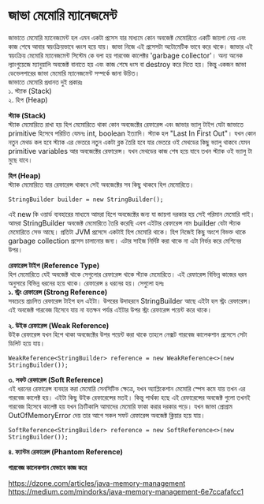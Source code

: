 # জাভা মেমোরি ম্যানেজমেন্ট          
জাভাতে মেমোরি ম্যানেজমেন্ট হল এমন একটা প্রসেস যার মাধ্যমে কোন অবজেক্ট  মেমোরিতে একটি জায়গা নেয় এবং কাজ শেষে আবার স্বয়ংক্রিয়ভাবে ধ্বংস হয়ে যায়। জাভা নিজে এই প্রসেসটা অটোমেটিক ভাবে করে থাকে। জাভার এই স্বয়ংক্রিয় মেমোরি ম্যানেজমেন্ট সিস্টেম কে বলা হয়  গারবেজ কালেক্টর 'garbage collector'।  অন্য অনেক ল্যাংগুয়েজে ম্যানুয়ালি অবজেক্ট বানাতে হয় এবং কাজ শেষে ধংস বা destroy করে দিতে হয়। কিন্তু একজন জাভা ডেভেলপারের জাভা মেমোরি ম্যানেজমেন্ট সম্পর্কে জানা উচিত।  
জাভাতে মেমোরি প্রধানত দুই প্রকারঃ      
১. স্ট্যাক (Stack)    
২. হিপ (Heap)    

**স্ট্যাক (Stack)**       
স্ট্যাক মেমোরিতে রাখা হয় হিপ মেমোরিতে থাকা কোন অবজেক্টের রেফারেন্স এবং জাভার ভ্যালু টাইপ যেটা জাভাতে primitive হিসেবে পরিচিত যেমনঃ int, boolean ইত্যাদি। স্ট্যাক হল "Last In First Out"। যখন কোন নতুন মেথড কল হবে স্ট্যাক এর ভেতরে নতুন একটা ব্লক তৈরি হবে যার ভেতরে ওই মেথডের কিছু ভ্যালু থাকবে যেমন primitive variables আর অবজেক্টের রেফারেন্স। যখন মেথডের কাজ শেষ হয়ে যাবে তখন স্ট্যাক ওই ভ্যালু টা মুছে যাবে। 

**হিপ (Heap)**    
স্ট্যাক মেমোরিতে যার রেফারেন্স থাকবে সেই অবজেক্টের সব কিছু থাকবে হিপ মেমোরিতে।   
```
StringBuilder builder = new StringBuilder();
```              
এই new কি ওয়ার্ড ব্যবহারের মাধ্যমে আমরা হিপে অবজেক্টের জন্য যা জায়গা দরকার হয় সেই পরিমান মেমোরি পাই। আমরা StringBuilder অবজেক্ট মেমোরিতে তৈরি করেছি এবগ এইটার রেফারেন্স নাম builder যেটা স্ট্যাক মেমোরিতে সেভ আছে।  প্রতিটা JVM প্রসেসে একটাই হিপ মেমোরি থাকে। হিপ নিজেই কিছু অংশে বিভক্ত থাকে garbage collection প্রসেস চালানোর জন্য। এটার সাইজ নির্দিষ্ট করা থাকে না এটা নির্ভর করে মেশিনের উপর। 


**রেফারেন্স টাইপ (Reference Type)**   
হিপ মেমোরিতে যেই অবজেক্ট থাকে সেগুলোর রেফারেন্স থাকে স্ট্যাক মেমোরিতে। এই রেফারেন্স বিভিন্ন কাজের ধরন অনুসারে বিভিন্ন ধরনের হয়ে থাকে। রেফারেন্স ৪ ধরনের হয়। সেগুলো হলঃ         
**১. স্ট্রং রেফারেন্স (Strong Reference)**       
সবচেয়ে প্রচলিত রেফারেন্স টাইপ হল এইটা। উপরের উদাহরনে  StringBuilder আছে এইটা হল স্ট্রং রেফারেন্স। এই অবজেক্ট গারবেজ হিসেবে যায় না যতক্ষন পর্যন্ত এইটার উপর স্ট্রং রেফারেন্স পয়েন্ট করে থাকে।       

**২. উইক রেফারেন্স (Weak Reference)**      
উইক রেফারেন্স যখন হিপে থাকা অবজেক্টের উপর পয়েন্ট করা থাকে তাহলে নেক্সট গারবেজ কালেকশান প্রসেসে সেটা ডিলিট হয়ে যায়।       
```
WeakReference<StringBuilder> reference = new WeakReference<>(new StringBuilder());
```

**৩. সফট রেফারেন্স (Soft Reference)**      
এই ধরনের রেফারেন্স ব্যবহার করা মেমোরি সেনসিটিভ ক্ষেত্রে, যখন অ্যাপ্লিকেশান মেমোরি স্পেস কমে যায় তখন এর গারবেজ কালেক্ট হয়। এইটা কিছু উইক রেফারেন্সের মতই। কিন্তু পার্থক্য হছে এই রেফারেন্সের অবজেক্ট গুলো তখনই গারবেজ হিসেবে কালেক্ট হয় যখন ক্রিটিকালি আমাদের মেমোরি ফাকা করার দরকার পড়ে। যখন জাভা প্রোগ্রাম OutOfMemoryError দেয় তার আগে সকল সফট রেফারেন্স অবজেক্ট ক্লিয়ার হয়ে যায়।     
```
SoftReference<StringBuilder> reference = new SoftReference<>(new StringBuilder());
```

**৪. ফ্যান্টম রেফারেন্স (Phantom Reference)**    

**গারবেজ কালেকশান যেভাবে কাজ করে**       
   
 


https://dzone.com/articles/java-memory-management      
https://medium.com/mindorks/java-memory-management-6e7ccafafcc1

